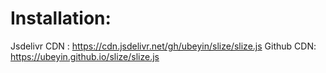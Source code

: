 # Installation:
Jsdelivr CDN : https://cdn.jsdelivr.net/gh/ubeyin/slize/slize.js
Github CDN: https://ubeyin.github.io/slize/slize.js

